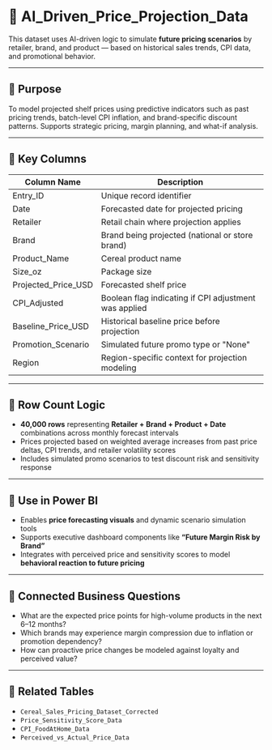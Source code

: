 # 🤖 AI_Driven_Price_Projection_Data

This dataset uses AI-driven logic to simulate **future pricing scenarios** by retailer, brand, and product — based on historical sales trends, CPI data, and promotional behavior.

---

## 🔹 Purpose

To model projected shelf prices using predictive indicators such as past pricing trends, batch-level CPI inflation, and brand-specific discount patterns. Supports strategic pricing, margin planning, and what-if analysis.

---

## 🔹 Key Columns

| Column Name              | Description                                                                 |
|--------------------------|-----------------------------------------------------------------------------|
| Entry_ID                 | Unique record identifier                                                    |
| Date                     | Forecasted date for projected pricing                                       |
| Retailer                 | Retail chain where projection applies                                       |
| Brand                    | Brand being projected (national or store brand)                             |
| Product_Name             | Cereal product name                                                         |
| Size_oz                  | Package size                                                                |
| Projected_Price_USD      | Forecasted shelf price                                                      |
| CPI_Adjusted             | Boolean flag indicating if CPI adjustment was applied                      |
| Baseline_Price_USD       | Historical baseline price before projection                                |
| Promotion_Scenario       | Simulated future promo type or \"None\"                                     |
| Region                   | Region-specific context for projection modeling                            |

---

## 🔹 Row Count Logic

- **40,000 rows** representing **Retailer + Brand + Product + Date** combinations across monthly forecast intervals
- Prices projected based on weighted average increases from past price deltas, CPI trends, and retailer volatility scores
- Includes simulated promo scenarios to test discount risk and sensitivity response

---

## 🔹 Use in Power BI

- Enables **price forecasting visuals** and dynamic scenario simulation tools
- Supports executive dashboard components like **“Future Margin Risk by Brand”**
- Integrates with perceived price and sensitivity scores to model **behavioral reaction to future pricing**

---

## 🔹 Connected Business Questions

- What are the expected price points for high-volume products in the next 6–12 months?
- Which brands may experience margin compression due to inflation or promotion dependency?
- How can proactive price changes be modeled against loyalty and perceived value?

---

## 🔹 Related Tables

- `Cereal_Sales_Pricing_Dataset_Corrected`
- `Price_Sensitivity_Score_Data`
- `CPI_FoodAtHome_Data`
- `Perceived_vs_Actual_Price_Data`
